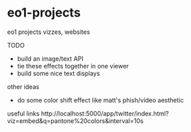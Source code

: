 # eo1-projects
eo1 projects vizzes, websites

TODO
- build an image/text API
- tie these effects together in one viewer
- build some nice text displays

other ideas
- do some color shift effect like matt's phish/video aesthetic

useful links
http://localhost:5000/app/twitter/index.html?viz=embed&q=pantone%20colors&interval=10s
